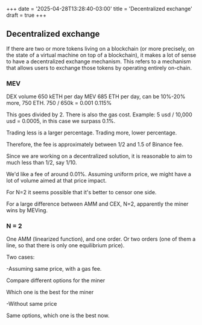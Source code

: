 +++
date = '2025-04-28T13:28:40-03:00'
title = 'Decentralized exchange'
draft = true
+++

## Decentralized exchange

If there are two or more tokens living on a blockchain (or more precisely, on the state of a virtual machine on top of a blockchain), it makes a lot of sense to have a decentralized exchange mechanism. This refers to a mechanism that allows users to exchange those tokens by operating entirely on-chain. 

### MEV

DEX volume 650 kETH per day
MEV 685 ETH per day, can be 10%-20% more, 750 ETH.
750 / 650k = 0.001
0.115%

This goes divided by 2.
There is also the gas cost. Example:
5 usd / 10,000 usd = 0.0005, in this case we surpass 0.1%.

Trading less is a larger percentage.
Trading more, lower percentage.

Therefore, the fee is approximately between 1/2 and 1.5 of Binance fee.

Since we are working on a decentralized solution, it is reasonable to aim
to much less than 1/2, say 1/10.

We'd like a fee of around 0.01%.
Assuming uniform price, we might have a lot of volume aimed at that price impact.

For N=2 it seems possible that it's better to censor one side.

For a large difference between AMM and CEX, N=2, apparently the miner wins by MEVing.


### N = 2

One AMM (linearized function), and one order.
Or two orders (one of them a line, so that there is only one equilibrium price).

Two cases:

-Assuming same price, with a gas fee.

Compare different options for the miner

Which one is the best for the miner

-Without same price

Same options, which one is the best now.


